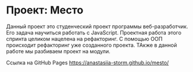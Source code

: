 # Проект: Место

Данный проект это студенческий проект программы веб-разработчик.
Его задача научиться работать с JavaScript.
Проектная работа этого спринта целиком нацелена на рефакторинг.
С помощью ООП происходит рефакторинг уже созданного проекта.
ТАкже в данной работе мы разбиваем проект на модули.

Ссылка на GitHub Pages
https://anastasiia-storm.github.io/mesto/

